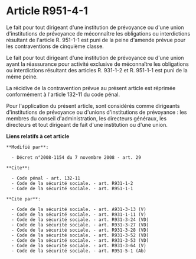 # Article R951-4-1

Le fait pour tout dirigeant d'une institution de prévoyance ou d'une union d'institutions de prévoyance de méconnaître les
obligations ou interdictions résultant de l'article R. 951-1-1 est puni de la peine d'amende prévue pour les contraventions
de cinquième classe. 

Le fait pour tout dirigeant d'une institution de prévoyance ou d'une union ayant la réassurance pour activité exclusive de
méconnaître les obligations ou interdictions résultant des articles R. 931-1-2 et R. 951-1-1 est puni de la même peine. 

La récidive de la contravention prévue au présent article est réprimée conformément à l'article 132-11 du code pénal. 

Pour l'application du présent article, sont considérés comme dirigeants d'institutions de prévoyance ou d'unions
d'institutions de prévoyance : les membres du conseil d'administration, les directeurs généraux, les directeurs et tout
dirigeant de fait d'une institution ou d'une union.

**Liens relatifs à cet article**

	**Modifié par**:

	  - Décret n°2008-1154 du 7 novembre 2008 - art. 29

	**Cite**:

	  - Code pénal - art. 132-11
	  - Code de la sécurité sociale. - art. R931-1-2
	  - Code de la sécurité sociale. - art. R951-1-1

	**Cité par**:

	  - Code de la sécurité sociale. - art. A931-3-13 (V)
	  - Code de la sécurité sociale. - art. R931-1-11 (V)
	  - Code de la sécurité sociale. - art. R931-3-24 (VD)
	  - Code de la sécurité sociale. - art. R931-3-27 (VD)
	  - Code de la sécurité sociale. - art. R931-3-28 (VD)
	  - Code de la sécurité sociale. - art. R931-3-52 (VD)
	  - Code de la sécurité sociale. - art. R931-3-53 (VD)
	  - Code de la sécurité sociale. - art. R931-3-64 (V)
	  - Code de la sécurité sociale. - art. R951-5-1 (Ab)

